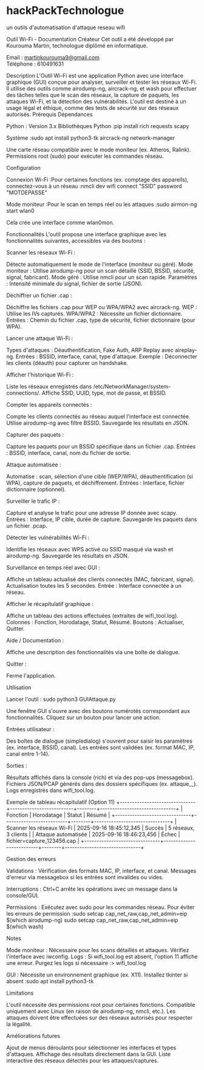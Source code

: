 # hackPackTechnologue
un outils d'automatisation d'attaque reseau wifi


Outil Wi-Fi - Documentation
Créateur
Cet outil a été développé par Kourouma Martin, technologue diplômé en informatique.  

Email : martinkourouma9@gmail.com  
Téléphone : 610491631

Description
L'Outil Wi-Fi est une application Python avec une interface graphique (GUI) conçue pour analyser, surveiller et tester les réseaux Wi-Fi. Il utilise des outils comme airodump-ng, aircrack-ng, et wash pour effectuer des tâches telles que le scan des réseaux, la capture de paquets, les attaques Wi-Fi, et la détection des vulnérabilités. L'outil est destiné à un usage légal et éthique, comme des tests de sécurité sur des réseaux autorisés.
Prérequis
Dépendances

Python : Version 3.x
Bibliothèques Python :pip install rich requests scapy


Système :sudo apt install python3-tk aircrack-ng network-manager


Une carte réseau compatible avec le mode moniteur (ex. Atheros, Ralink).
Permissions root (sudo) pour exécuter les commandes réseau.

Configuration

Connexion Wi-Fi :Pour certaines fonctions (ex. comptage des appareils), connectez-vous à un réseau :nmcli dev wifi connect "SSID" password "MOTDEPASSE"


Mode moniteur :Pour le scan en temps réel ou les attaques :sudo airmon-ng start wlan0

Cela crée une interface comme wlan0mon.

Fonctionnalités
L'outil propose une interface graphique avec les fonctionnalités suivantes, accessibles via des boutons :

Scanner les réseaux Wi-Fi :

Détecte automatiquement le mode de l'interface (moniteur ou géré).
Mode moniteur : Utilise airodump-ng pour un scan détaillé (SSID, BSSID, sécurité, signal, fabricant).
Mode géré : Utilise nmcli pour un scan rapide.
Paramètres : Intensité minimale du signal, fichier de sortie (JSON).


Déchiffrer un fichier .cap :

Déchiffre les fichiers .cap pour WEP ou WPA/WPA2 avec aircrack-ng.
WEP : Utilise les IVs capturés.
WPA/WPA2 : Nécessite un fichier dictionnaire.
Entrées : Chemin du fichier .cap, type de sécurité, fichier dictionnaire (pour WPA).


Lancer une attaque Wi-Fi :

Types d'attaques : Déauthentification, Fake Auth, ARP Replay avec aireplay-ng.
Entrées : BSSID, interface, canal, type d'attaque.
Exemple : Déconnecter les clients (déauth) pour capturer un handshake.


Afficher l'historique Wi-Fi :

Liste les réseaux enregistrés dans /etc/NetworkManager/system-connections/.
Affiche SSID, UUID, type, mot de passe, et BSSID.


Compter les appareils connectés :

Compte les clients connectés au réseau auquel l'interface est connectée.
Utilise airodump-ng avec filtre BSSID.
Sauvegarde les résultats en JSON.


Capturer des paquets :

Capture les paquets pour un BSSID spécifique dans un fichier .cap.
Entrées : BSSID, interface, canal, nom du fichier de sortie.


Attaque automatisée :

Automatise : scan, sélection d'une cible (WEP/WPA), déauthentification (si WPA), capture de paquets, et déchiffrement.
Entrées : Interface, fichier dictionnaire (optionnel).


Surveiller le trafic IP :

Capture et analyse le trafic pour une adresse IP donnée avec scapy.
Entrées : Interface, IP cible, durée de capture.
Sauvegarde les paquets dans un fichier .pcap.


Détecter les vulnérabilités Wi-Fi :

Identifie les réseaux avec WPS activé ou SSID masqué via wash et airodump-ng.
Sauvegarde les résultats en JSON.


Surveillance en temps réel avec GUI :

Affiche un tableau actualisé des clients connectés (MAC, fabricant, signal).
Actualisation toutes les 5 secondes.
Entrée : Interface connectée à un réseau.


Afficher le récapitulatif graphique :

Affiche un tableau des actions effectuées (extraites de wifi_tool.log).
Colonnes : Fonction, Horodatage, Statut, Résumé.
Boutons : Actualiser, Quitter.


Aide / Documentation :

Affiche une description des fonctionnalités via une boîte de dialogue.


Quitter :

Ferme l'application.



Utilisation

Lancer l'outil :
sudo python3 GUIAttaque.py


Une fenêtre GUI s'ouvre avec des boutons numérotés correspondant aux fonctionnalités.
Cliquez sur un bouton pour lancer une action.


Entrées utilisateur :

Des boîtes de dialogue (simpledialog) s'ouvrent pour saisir les paramètres (ex. interface, BSSID, canal).
Les entrées sont validées (ex. format MAC, IP, canal entre 1-14).


Sorties :

Résultats affichés dans la console (rich) et via des pop-ups (messagebox).
Fichiers JSON/PCAP générés dans des dossiers spécifiques (ex. attaque_<BSSID>_<horodatage>).
Logs enregistrés dans wifi_tool.log.



Exemple de tableau récapitulatif (Option 11)
+-------------------------------+--------------------------+--------+-------------------------------+
| Fonction                      | Horodatage               | Statut | Résumé                        |
+-------------------------------+--------------------------+--------+-------------------------------+
| Scanner les réseaux Wi-Fi     | 2025-09-16 18:45:12,345  | Succès | 5 réseaux, 3 clients          |
| Attaque automatisée           | 2025-09-16 18:46:23,456  | Échec  | fichier=capture_123456.cap    |
+-------------------------------+--------------------------+--------+-------------------------------+

Gestion des erreurs

Validations :
Vérification des formats MAC, IP, interface, et canal.
Messages d'erreur via messagebox si les entrées sont invalides ou vides.


Interruptions :
Ctrl+C arrête les opérations avec un message dans la console/GUI.


Permissions :
Exécutez avec sudo pour les commandes réseau.
Pour éviter les erreurs de permission :sudo setcap cap_net_raw,cap_net_admin=eip $(which airodump-ng)
sudo setcap cap_net_raw,cap_net_admin=eip $(which wash)





Notes

Mode moniteur : Nécessaire pour les scans détaillés et attaques. Vérifiez l'interface avec iwconfig.
Logs :
Si wifi_tool.log est absent, l'option 11 affiche une erreur.
Purgez les logs si nécessaire :> wifi_tool.log




GUI :
Nécessite un environnement graphique (ex. X11).
Installez tkinter si absent :sudo apt install python3-tk





Limitations

L'outil nécessite des permissions root pour certaines fonctions.
Compatible uniquement avec Linux (en raison de airodump-ng, nmcli, etc.).
Les attaques doivent être effectuées sur des réseaux autorisés pour respecter la légalité.

Améliorations futures

Ajout de menus déroulants pour sélectionner les interfaces et types d'attaques.
Affichage des résultats directement dans la GUI.
Liste interactive des réseaux détectés pour les attaques/captures.
